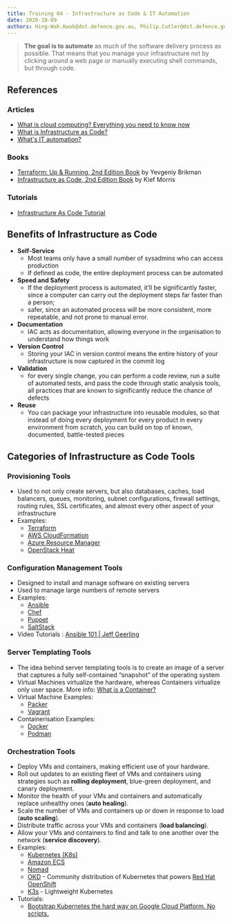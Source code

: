 ```yaml
---
title: Training 04 - Infrastructure as Code & IT Automation
date: 2020-10-09
authors: Hing-Wah.Kwok@dst.defence.gov.au, Philip.Cutler@dst.defence.gov.au
---
```


<!-- # Training 04 - Infrastructure as Code & IT Automation -->

> **The goal is to automate** as much of the software delivery process as possible. That means that you manage your infrastructure not by clicking around a web page or manually executing shell commands, but through code.

## References

### Articles

- [What is cloud computing? Everything you need to know now](https://www.infoworld.com/article/2683784/what-is-cloud-computing.html)
- [What is Infrastructure as Code?](https://www.hashicorp.com/resources/what-is-infrastructure-as-code)
- [What's IT automation?](https://www.redhat.com/en/topics/automation/whats-it-automation)

### Books

- [Terraform: Up & Running, 2nd Edition Book](https://learning.oreilly.com/library/view/terraform-up/9781492046899/) by Yevgeniy Brikman
- [Infrastructure as Code, 2nd Edition Book](https://learning.oreilly.com/library/view/infrastructure-as-code/9781098114664/) by Kief Morris

### Tutorials

- [Infrastructure As Code Tutorial](https://github.com/Artemmkin/infrastructure-as-code-tutorial)

## Benefits of Infrastructure as Code

- **Self-Service**
  - Most teams only have a small number of sysadmins who can access production
  - If defined as code, the entire deployment process can be automated
- **Speed and Safety**
  - If the deployment process is automated, it’ll be significantly faster, since a computer can carry out the deployment steps far faster than a person;
  - safer, since an automated process will be more consistent, more repeatable, and not prone to manual error.
- **Documentation**
  - IAC acts as documentation, allowing everyone in the organisation to understand how things work
- **Version Control**
  - Storing your IAC in version control means the entire history of your infrastructure is now captured in the commit log
- **Validation**
  - for every single change, you can perform a code review, run a suite of automated tests, and pass the code through static analysis tools, all practices that are known to significantly reduce the chance of defects
- **Reuse**
  - You can package your infrastructure into reusable modules, so that instead of doing every deployment for every product in every environment from scratch, you can build on top of known, documented, battle-tested pieces

## Categories of Infrastructure as Code Tools

### Provisioning Tools

- Used to not only create servers, but also databases, caches, load balancers, queues, monitoring, subnet configurations, firewall settings, routing rules, SSL certificates, and almost every other aspect of your infrastructure
- Examples:
  - [Terraform](https://www.terraform.io/)
  - [AWS CloudFormation](https://aws.amazon.com/cloudformation/)
  - [Azure Resource Manager](https://azure.microsoft.com/en-au/features/resource-manager/)
  - [OpenStack Heat](https://docs.openstack.org/heat/latest/)

### Configuration Management Tools

- Designed to install and manage software on existing servers
- Used to manage large numbers of remote servers
- Examples:
  - [Ansible](https://www.ansible.com/)
  - [Chef](https://www.chef.io/)
  - [Puppet](https://puppet.com/)
  - [SaltStack](https://www.saltstack.com/)
- Video Tutorials : [Ansible 101 | Jeff Geerling ](https://www.youtube.com/playlist?list=PL2_OBreMn7FqZkvMYt6ATmgC0KAGGJNAN)

### Server Templating Tools

- The idea behind server templating tools is to create an image of a server that captures a fully self-contained “snapshot” of the operating system
- Virtual Machines virtualize the hardware, whereas Containers virtualize only user space. More info: [What is a Container?](https://www.docker.com/resources/what-container)
- Virtual Machine Examples:
  - [Packer](https://www.packer.io/)
  - [Vagrant](https://www.vagrantup.com/)
- Containerisation Examples:
  - [Docker](https://www.docker.com/)
  - [Podman](https://www.podman.io/)

### Orchestration Tools

- Deploy VMs and containers, making efficient use of your hardware.
- Roll out updates to an existing fleet of VMs and containers using strategies such as **rolling deployment**, blue-green deployment, and canary deployment.
- Monitor the health of your VMs and containers and automatically replace unhealthy ones (**auto healing**).
- Scale the number of VMs and containers up or down in response to load (**auto scaling**).
- Distribute traffic across your VMs and containers (**load balancing**).
- Allow your VMs and containers to find and talk to one another over the network (**service discovery**).
- Examples:
  - [Kubernetes (K8s)](https://kubernetes.io/)
  - [Amazon ECS](https://aws.amazon.com/ecs/)
  - [Nomad](https://www.nomadproject.io/)
  - [OKD](https://www.okd.io/) - Community distribution of Kubernetes that powers [Red Hat OpenShift](https://www.openshift.com/)
  - [K3s](https://k3s.io/) - Lightweight Kubernetes
- Tutorials:
  - [Bootstrap Kubernetes the hard way on Google Cloud Platform. No scripts.](https://github.com/kelseyhightower/kubernetes-the-hard-way)
